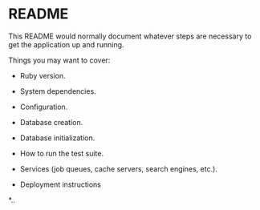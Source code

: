# README

This README would normally document whatever steps are necessary to get the
application up and running.

Things you may want to cover:

* Ruby version. 

* System dependencies.

* Configuration.   

* Database creation.

* Database initialization.

* How to run the test suite.

* Services (job queues, cache servers, search engines, etc.).

* Deployment instructions

*.. 
